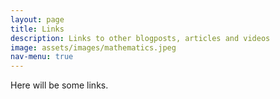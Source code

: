 ```yaml
---
layout: page
title: Links
description: Links to other blogposts, articles and videos
image: assets/images/mathematics.jpeg
nav-menu: true
---
```


Here will be some links.
